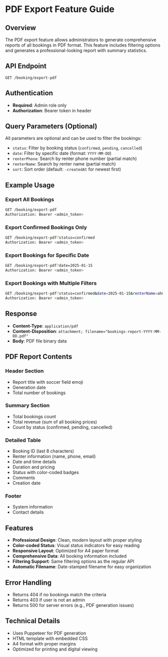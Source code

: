 # PDF Export Feature Guide

## Overview
The PDF export feature allows administrators to generate comprehensive reports of all bookings in PDF format. This feature includes filtering options and generates a professional-looking report with summary statistics.

## API Endpoint
```
GET /booking/export-pdf
```

## Authentication
- **Required**: Admin role only
- **Authorization**: Bearer token in header

## Query Parameters (Optional)
All parameters are optional and can be used to filter the bookings:

- `status`: Filter by booking status (`confirmed`, `pending`, `cancelled`)
- `date`: Filter by specific date (format: `YYYY-MM-DD`)
- `renterPhone`: Search by renter phone number (partial match)
- `renterName`: Search by renter name (partial match)
- `sort`: Sort order (default: `-createdAt` for newest first)

## Example Usage

### Export All Bookings
```bash
GET /booking/export-pdf
Authorization: Bearer <admin_token>
```

### Export Confirmed Bookings Only
```bash
GET /booking/export-pdf?status=confirmed
Authorization: Bearer <admin_token>
```

### Export Bookings for Specific Date
```bash
GET /booking/export-pdf?date=2025-01-15
Authorization: Bearer <admin_token>
```

### Export Bookings with Multiple Filters
```bash
GET /booking/export-pdf?status=confirmed&date=2025-01-15&renterName=ahmad
Authorization: Bearer <admin_token>
```

## Response
- **Content-Type**: `application/pdf`
- **Content-Disposition**: `attachment; filename="bookings-report-YYYY-MM-DD.pdf"`
- **Body**: PDF file binary data

## PDF Report Contents

### Header Section
- Report title with soccer field emoji
- Generation date
- Total number of bookings

### Summary Section
- Total bookings count
- Total revenue (sum of all booking prices)
- Count by status (confirmed, pending, cancelled)

### Detailed Table
- Booking ID (last 8 characters)
- Renter information (name, phone, email)
- Date and time details
- Duration and pricing
- Status with color-coded badges
- Comments
- Creation date

### Footer
- System information
- Contact details

## Features
- **Professional Design**: Clean, modern layout with proper styling
- **Color-coded Status**: Visual status indicators for easy reading
- **Responsive Layout**: Optimized for A4 paper format
- **Comprehensive Data**: All booking information included
- **Filtering Support**: Same filtering options as the regular API
- **Automatic Filename**: Date-stamped filename for easy organization

## Error Handling
- Returns 404 if no bookings match the criteria
- Returns 403 if user is not an admin
- Returns 500 for server errors (e.g., PDF generation issues)

## Technical Details
- Uses Puppeteer for PDF generation
- HTML template with embedded CSS
- A4 format with proper margins
- Optimized for printing and digital viewing

